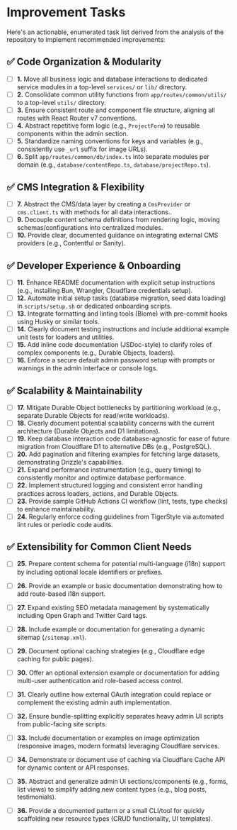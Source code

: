 # Improvement Tasks

Here's an actionable, enumerated task list derived from the analysis of the repository to implement recommended improvements:

## ✅ **Code Organization & Modularity**
- [ ] **1.** Move all business logic and database interactions to dedicated service modules in a top-level `services/` or `lib/` directory.
- [ ] **2.** Consolidate common utility functions from `app/routes/common/utils/` to a top-level `utils/` directory.
- [ ] **3.** Ensure consistent route and component file structure, aligning all routes with React Router v7 conventions.
- [ ] **4.** Abstract repetitive form logic (e.g., `ProjectForm`) to reusable components within the admin section.
- [ ] **5.** Standardize naming conventions for keys and variables (e.g., consistently use `_url` suffix for image URLs).
- [ ] **6.** Split `app/routes/common/db/index.ts` into separate modules per domain (e.g., `database/contentRepo.ts`, `database/projectRepo.ts`).

## ✅ **CMS Integration & Flexibility**
- [ ] **7.** Abstract the CMS/data layer by creating a `CmsProvider` or `cms.client.ts` with methods for all data interactions..
- [ ] **9.** Decouple content schema definitions from rendering logic, moving schemas/configurations into centralized modules.
- [ ] **10.** Provide clear, documented guidance on integrating external CMS providers (e.g., Contentful or Sanity).

## ✅ **Developer Experience & Onboarding**
- [ ] **11.** Enhance README documentation with explicit setup instructions (e.g., installing Bun, Wrangler, Cloudflare credentials setup).
- [ ] **12.** Automate initial setup tasks (database migration, seed data loading) in `scripts/setup.sh` or dedicated onboarding scripts.
- [ ] **13.** Integrate formatting and linting tools (Biome) with pre-commit hooks using Husky or similar tools.
- [ ] **14.** Clearly document testing instructions and include additional example unit tests for loaders and utilities.
- [ ] **15.** Add inline code documentation (JSDoc-style) to clarify roles of complex components (e.g., Durable Objects, loaders).
- [ ] **16.** Enforce a secure default admin password setup with prompts or warnings in the admin interface or console logs.

## ✅ **Scalability & Maintainability**
- [ ] **17.** Mitigate Durable Object bottlenecks by partitioning workload (e.g., separate Durable Objects for read/write workloads).
- [ ] **18.** Clearly document potential scalability concerns with the current architecture (Durable Objects and D1 limitations).
- [ ] **19.** Keep database interaction code database-agnostic for ease of future migration from Cloudflare D1 to alternative DBs (e.g., PostgreSQL).
- [ ] **20.** Add pagination and filtering examples for fetching large datasets, demonstrating Drizzle's capabilities.
- [ ] **21.** Expand performance instrumentation (e.g., query timing) to consistently monitor and optimize database performance.
- [ ] **22.** Implement structured logging and consistent error handling practices across loaders, actions, and Durable Objects.
- [ ] **23.** Provide sample GitHub Actions CI workflow (lint, tests, type checks) to enhance maintainability.
- [ ] **24.** Regularly enforce coding guidelines from TigerStyle via automated lint rules or periodic code audits.

## ✅ **Extensibility for Common Client Needs**
- [ ] **25.** Prepare content schema for potential multi-language (i18n) support by including optional locale identifiers or prefixes.
- [ ] **26.** Provide an example or basic documentation demonstrating how to add route-based i18n support.
- [ ] **27.** Expand existing SEO metadata management by systematically including Open Graph and Twitter Card tags.
- [ ] **28.** Include example or documentation for generating a dynamic sitemap (`/sitemap.xml`).
- [ ] **29.** Document optional caching strategies (e.g., Cloudflare edge caching for public pages).
- [ ] **30.** Offer an optional extension example or documentation for adding multi-user authentication and role-based access control.
- [ ] **31.** Clearly outline how external OAuth integration could replace or complement the existing admin auth implementation.
- [ ] **32.** Ensure bundle-splitting explicitly separates heavy admin UI scripts from public-facing site scripts.
- [ ] **33.** Include documentation or examples on image optimization (responsive images, modern formats) leveraging Cloudflare services.
- [ ] **34.** Demonstrate or document use of caching via Cloudflare Cache API for dynamic content or API responses.
- [ ] **35.** Abstract and generalize admin UI sections/components (e.g., forms, list views) to simplify adding new content types (e.g., blog posts, testimonials).
- [ ] **36.** Provide a documented pattern or a small CLI/tool for quickly scaffolding new resource types (CRUD functionality, UI templates).


